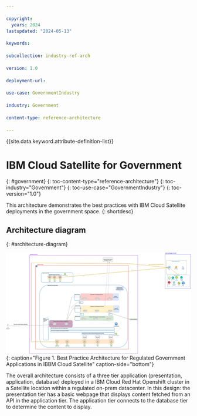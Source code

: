 ```yaml
---

copyright:
  years: 2024
lastupdated: "2024-05-13"

keywords:

subcollection: industry-ref-arch

version: 1.0

deployment-url:

use-case: GovernmentIndustry

industry: Government

content-type: reference-architecture

---
```


{{site.data.keyword.attribute-definition-list}}

# IBM Cloud Satellite for Government
{: #government}
{: toc-content-type="reference-architecture"}
{: toc-industry="Government"}
{: toc-use-case="GovernmentIndustry"}
{: toc-version="1.0"}

This architecture demonstrates the best practices with IBM Cloud Satellite deployments in the government space.
{: shortdesc}

## Architecture diagram
{: #architecture-diagram}

![High-Level Diagram.](../images/government-satellite.png "Automotive High-Level Diagram"){: caption="Figure 1. Best Practice Architecture for Regulated Government Applications in IBBM Cloud Satellite" caption-side="bottom"}

The overall architecture consists of a three tier application (presentation, application, database) deployed in a IBM Cloud Red Hat Openshift cluster in a Satellite location within a regulated on-prem datacenter. In this design: the presentation tier has a basic webpage that displays content fetched from an API in the application tier. The application tier connects to the database tier to determine the content to display.
